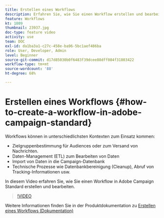 ```yaml
---
title: Erstellen eines Workflows
description: Erfahren Sie, wie Sie einen Workflow erstellen und bearbeiten.
feature: Workflows
kt: 1809
thumbnail: 23937.jpg
doc-type: feature video
activity: use
team: DOC
exl-id: da1ba3a1-c27c-458e-ba96-5bc1aef486ba
role: User, Developer, Admin
level: Beginner
source-git-commit: d17d85030b0f6483f39dcee88dff084f31803422
workflow-type: tm+mt
source-wordcount: '88'
ht-degree: 68%

---
```


# Erstellen eines Workflows {#how-to-create-a-workflow-in-adobe-campaign-standard}

Workflows können in unterschiedlichsten Kontexten zum Einsatz kommen:

* Zielgruppenbestimmung für Audiences oder zum Versand von Nachrichten.
* Daten-Management (ETL) zum Bearbeiten von Daten
* Import von Daten in die Campaign-Datenbank
* Technische Prozesse wie Datenbankbereinigung (Cleanup), Abruf von Tracking-Informationen usw.

In diesem Video erfahren Sie, wie Sie einen Workflow in Adobe Campaign Standard erstellen und bearbeiten.

>[!VIDEO](https://video.tv.adobe.com/v/23937?quality=12)

Weitere Informationen finden Sie in der Produktdokumentation zu [Erstellen eines Workflows (Dokumentation)](https://experienceleague.adobe.com/docs/campaign-standard/using/managing-processes-and-data/workflow-general-operation/building-a-workflow.html)

